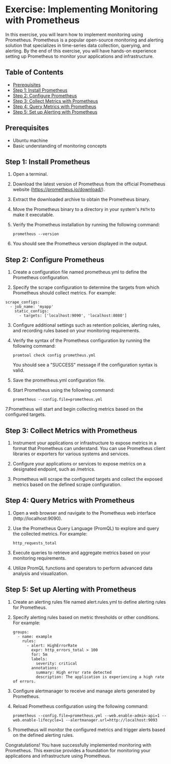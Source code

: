 # Exercise: Implementing Monitoring with Prometheus

In this exercise, you will learn how to implement monitoring using Prometheus. Prometheus is a popular open-source monitoring and alerting solution that specializes in time-series data collection, querying, and alerting. By the end of this exercise, you will have hands-on experience setting up Prometheus to monitor your applications and infrastructure.

## Table of Contents

- [Prerequisites](#prerequisites)
- [Step 1: Install Prometheus](#step-1-install-prometheus)
- [Step 2: Configure Prometheus](#step-2-configure-prometheus)
- [Step 3: Collect Metrics with Prometheus](#step-3-collect-metrics-with-prometheus)
- [Step 4: Query Metrics with Prometheus](#step-4-query-metrics-with-prometheus)
- [Step 5: Set up Alerting with Prometheus](#step-5-set-up-alerting-with-prometheus)

## Prerequisites

- Ubuntu machine
- Basic understanding of monitoring concepts

## Step 1: Install Prometheus

1. Open a terminal.

2. Download the latest version of Prometheus from the official Prometheus website (https://prometheus.io/download/).

3. Extract the downloaded archive to obtain the Prometheus binary.

4. Move the Prometheus binary to a directory in your system's `PATH` to make it executable.

5. Verify the Prometheus installation by running the following command:
   ```
   prometheus --version
   ```
6. You should see the Prometheus version displayed in the output.

## Step 2: Configure Prometheus
1. Create a configuration file named prometheus.yml to define the Prometheus configuration.

2. Specify the scrape configuration to determine the targets from which Prometheus should collect metrics. For example:
  ```
  scrape_configs:
    - job_name: 'myapp'
      static_configs:
        - targets: ['localhost:9090', 'localhost:8080']
  ```

3. Configure additional settings such as retention policies, alerting rules, and recording rules based on your monitoring requirements.

4. Verify the syntax of the Prometheus configuration by running the following command:
   ```
   promtool check config prometheus.yml
   ```
   You should see a "SUCCESS" message if the configuration syntax is valid.

5. Save the prometheus.yml configuration file.

6. Start Prometheus using the following command:
   ```
   prometheus --config.file=prometheus.yml
   ```
7.Prometheus will start and begin collecting metrics based on the configured targets.

## Step 3: Collect Metrics with Prometheus
1. Instrument your applications or infrastructure to expose metrics in a format that Prometheus can understand. You can use Prometheus client libraries or exporters for various systems and services.

2. Configure your applications or services to expose metrics on a designated endpoint, such as /metrics.

3. Prometheus will scrape the configured targets and collect the exposed metrics based on the defined scrape configuration.

## Step 4: Query Metrics with Prometheus
1. Open a web browser and navigate to the Prometheus web interface (http://localhost:9090).

2. Use the Prometheus Query Language (PromQL) to explore and query the collected metrics. For example:
   ```
   http_requests_total
   ```
3. Execute queries to retrieve and aggregate metrics based on your monitoring requirements.

4. Utilize PromQL functions and operators to perform advanced data analysis and visualization.

## Step 5: Set up Alerting with Prometheus
1. Create an alerting rules file named alert.rules.yml to define alerting rules for Prometheus.

2. Specify alerting rules based on metric thresholds or other conditions. For example:
   ```
   groups:
     - name: example
       rules:
         - alert: HighErrorRate
           expr: http_errors_total > 100
           for: 5m
           labels:
             severity: critical
           annotations:
             summary: High error rate detected
             description: The application is experiencing a high rate of errors.
   ```
3. Configure alertmanager to receive and manage alerts generated by Prometheus.

4. Reload Prometheus configuration using the following command:
   ```
   prometheus --config.file=prometheus.yml --web.enable-admin-api=1 --web.enable-lifecycle=1 --alertmanager.url=http://localhost:9093
   ```
5. Prometheus will monitor the configured metrics and trigger alerts based on the defined alerting rules.

Congratulations! You have successfully implemented monitoring with Prometheus. This exercise provides a foundation for monitoring your applications and infrastructure using Prometheus.
